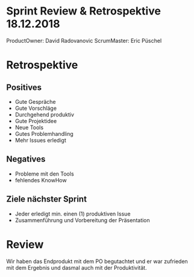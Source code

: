 
#  Sprint Review & Retrospektive 18.12.2018
ProductOwner: David Radovanovic
ScrumMaster: Eric Püschel

#   Retrospektive

##  Positives
- Gute Gespräche
- Gute Vorschläge
- Durchgehend produktiv
- Gute Projektidee
- Neue Tools
- Gutes Problemhandling
- Mehr Issues erledigt

##  Negatives
- Probleme mit den Tools
- fehlendes KnowHow

##  Ziele nächster Sprint
- Jeder erledigt min. einen (1) produktiven Issue
- Zusammenführung und Vorbereitung der Präsentation


#   Review
Wir haben das Endprodukt mit dem PO begutachtet und er war zufrieden mit dem Ergebnis und dasmal auch mit der Produktivität.
